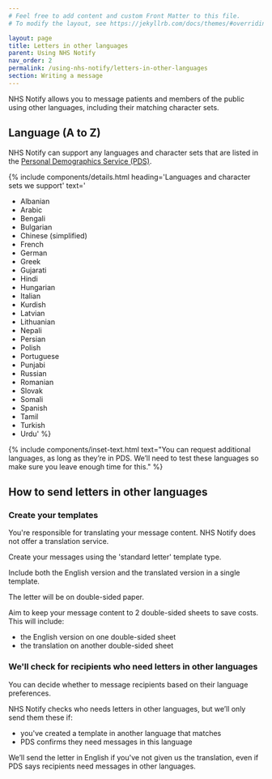 ```yaml
---
# Feel free to add content and custom Front Matter to this file.
# To modify the layout, see https://jekyllrb.com/docs/themes/#overriding-theme-defaults

layout: page
title: Letters in other languages
parent: Using NHS Notify
nav_order: 2
permalink: /using-nhs-notify/letters-in-other-languages
section: Writing a message
---
```


NHS Notify allows you to message patients and members of the public using other languages, including their matching character sets.

## Language (A to Z)

NHS Notify can support any languages and character sets that are listed in the [Personal Demographics Service (PDS)](https://digital.nhs.uk/services/personal-demographics-service).

{% include components/details.html
heading='Languages and character sets we support'
text='

- Albanian
- Arabic
- Bengali
- Bulgarian
- Chinese (simplified)
- French
- German
- Greek
- Gujarati
- Hindi
- Hungarian
- Italian
- Kurdish
- Latvian
- Lithuanian
- Nepali
- Persian
- Polish
- Portuguese
- Punjabi
- Russian
- Romanian
- Slovak
- Somali
- Spanish
- Tamil
- Turkish
- Urdu'
  %}

{% include components/inset-text.html
  text="You can request additional languages, as long as they’re in PDS. We’ll need to test these languages so make sure you leave enough time for this."
%}

## How to send letters in other languages

### Create your templates

You're responsible for translating your message content. NHS Notify does not offer a translation service.

Create your messages using the 'standard letter' template type.

Include both the English version and the translated version in a single template.

The letter will be on double-sided paper.

Aim to keep your message content to 2 double-sided sheets to save costs. This will include:

- the English version on one double-sided sheet
- the translation on another double-sided sheet

### We'll check for recipients who need letters in other languages

You can decide whether to message recipients based on their language preferences.

NHS Notify checks who needs letters in other languages, but we’ll only send them these if:

- you've created a template in another language that matches
- PDS confirms they need messages in this language

We’ll send the letter in English if you've not given us the translation, even if PDS says recipients need messages in other languages.
